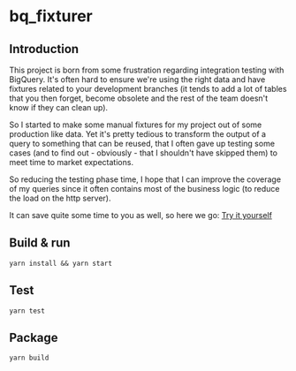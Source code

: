 # bq_fixturer

## Introduction
This project is born from some frustration regarding integration testing with BigQuery.
It's often hard to ensure we're using the right data and have fixtures related to your development
branches (it tends to add a lot of tables that you then forget, become obsolete and the rest of the team doesn't know if they can clean up).

So I started to make some manual fixtures for my project out of some production like data.
Yet it's pretty tedious to transform the output of a query to something that can be reused,
that I often gave up testing some cases (and to find out - obviously - that I shouldn't have skipped them) to meet time to market expectations.

So reducing the testing phase time, I hope that I can improve the coverage of my queries since it often contains most of the business logic (to reduce the load on the http server).

It can save quite some time to you as well, so here we go:
[Try it yourself](https://kayrnt.github.io/bq_fixturer/)

## Build & run
```
yarn install && yarn start
```

## Test

```
yarn test
```

## Package

```
yarn build
```

